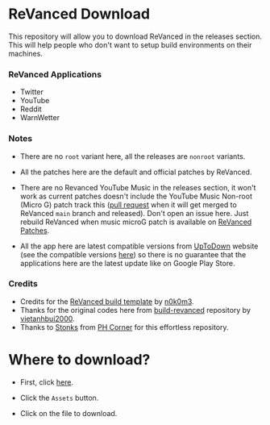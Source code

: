 # ReVanced Download
This repository will allow you to download ReVanced in the releases section. This will help people who don't want to setup build environments on their machines.

### ReVanced Applications
- Twitter
- YouTube
- Reddit
- WarnWetter

### Notes
- There are no `root` variant here, all the releases are `nonroot` variants.

- All the patches here are the default and official patches by ReVanced.

- There are no Revanced YouTube Music in the releases section, it won't work as current patches doesn't include the YouTube Music Non-root (Micro G) patch track this ([pull request](https://github.com/revanced/revanced-patches/pull/22) when it will get merged to ReVanced `main` branch and released). Don't open an issue here. Just rebuild ReVanced when music microG patch is available on [ReVanced Patches](https://github.com/revanced/revanced-patches/releases).

- All the app here are latest compatible versions from [UpToDown](https://en.upyodown.com) website (see the compatible versions [here](https://bit.ly/3dhXVik)) so there is no guarantee that the applications here are the latest update like on Google Play Store.
### Credits
- Credits for the [ReVanced build template](https://github.com/n0k0m3/revanced-build-template) by [n0k0m3](https://github.com/n0k0m3).
- Thanks for the original codes here from [build-revanced](https://github.com/vietanhbui2000/build-revanced) repository by [vietanhbui2000](https://github.com/vietanhbui2000).
- Thanks to [Stonks](https://phcorner.net/members/stonks.1530736) from [PH Corner](https://phcorner.net) for this effortless repository.

# Where to download?
- First, click [here](https://github.com/Ultimatinium/yt/releases).

- Click the `Assets` button.

- Click on the file to download.
